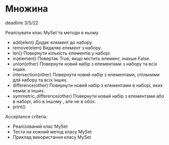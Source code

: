 # Множина
deadline 3/5/22

Реалізувати клас MySet та методи в ньому.
 - add(elem)  Додає елемент до набору.
 - remove(elem) Видаляє елемент з набору.
 - len() Повернути кількість елементів у наборі.
 - in(element) Повертає True, якщо містить елемент, інакше False.
 - union(other) Повернути новий набір з елементами з набору та всіх інших.
 - intersection(other) Повернути новий набір з елементами, спільними для набору та всіх інших.
 - difference(other) Повернути новий набір з елементами в наборі, яких немає в інших.
 - symmetric_difference(other) Повернути новий набір з елементами або в наборі, або в іншому , але не в обох.
 - print() 


Acceptance criteria:
 - Реалізований клас MySet
 - Тести на кожний метод класу MySet
 - Приклад використання класу MySet
